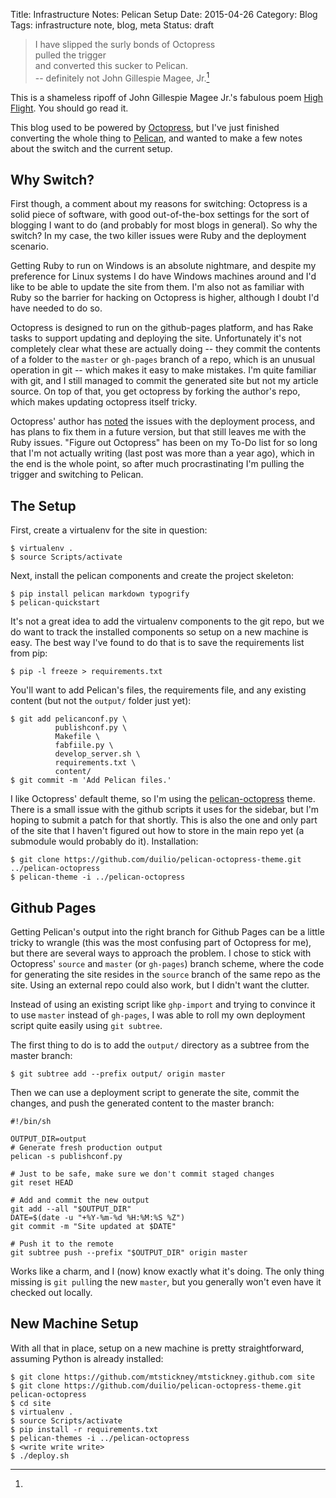 Title: Infrastructure Notes: Pelican Setup
Date: 2015-04-26
Category: Blog
Tags: infrastructure note, blog, meta
Status: draft

>  I have slipped the surly bonds of Octopress  
>  pulled the trigger  
>  and converted this sucker to Pelican.  
>  -- definitely not John Gillespie Magee, Jr.[^1]

[^1]:
  This is a shameless ripoff of John Gillespie Magee Jr.'s fabulous
  poem
  [High Flight](http://www.woodiescciclub.com/high-flight.htm). You
  should go read it.

This blog used to be powered by [Octopress](http://octopress.org), but
I've just finished converting the whole thing to
[Pelican](http://blog.getpelican.com), and wanted to make a few notes
about the switch and the current setup.

## Why Switch?

First though, a comment about my reasons for switching: Octopress is a
solid piece of software, with good out-of-the-box settings for the
sort of blogging I want to do (and probably for most blogs in
general). So why the switch? In my case, the two killer issues were
Ruby and the deployment scenario.

Getting Ruby to run on Windows is an absolute nightmare, and despite
my preference for Linux systems I do have Windows machines around and
I'd like to be able to update the site from them. I'm also not as
familiar with Ruby so the barrier for hacking on Octopress is higher,
although I doubt I'd have needed to do so.

Octopress is designed to run on the github-pages platform, and has
Rake tasks to support updating and deploying the site. Unfortunately
it's not completely clear what these are actually doing -- they commit
the contents of a folder to the `master` or `gh-pages` branch of a
repo, which is an unusual operation in git -- which makes it easy to
make mistakes. I'm quite familiar with git, and I still managed to
commit the generated site but not my article source. On top of that,
you get octopress by forking the author's repo, which makes updating
octopress itself tricky.

Octopress' author has [noted](octopress-3.0) the issues with the
deployment process, and has plans to fix them in a future version, but
that still leaves me with the Ruby issues. "Figure out Octopress" has
been on my To-Do list for so long that I'm not actually writing (last
post was more than a year ago), which in the end is the whole point,
so after much procrastinating I'm pulling the trigger and switching to
Pelican.

[ocotopress-3.0]: http://octopress.org/2015/01/15/octopress-3.0-is-coming/

## The Setup

First, create a virtualenv for the site in question:

    $ virtualenv .
    $ source Scripts/activate

Next, install the pelican components and create the project skeleton:

    $ pip install pelican markdown typogrify
    $ pelican-quickstart

It's not a great idea to add the virtualenv components to the git
repo, but we do want to track the installed components so setup on a
new machine is easy. The best way I've found to do that is to save the
requirements list from pip:

    $ pip -l freeze > requirements.txt

You'll want to add Pelican's files, the requirements file, and any
existing content (but not the `output/` folder just yet):

    $ git add pelicanconf.py \
              publishconf.py \
              Makefile \
              fabfiile.py \
              develop_server.sh \
              requirements.txt \
              content/
    $ git commit -m 'Add Pelican files.'

I like Octopress' default theme, so I'm using the
[pelican-octopress](pelican-octopress) theme. There is a small
issue with the github scripts it uses for the sidebar, but I'm hoping
to submit a patch for that shortly. This is also the one and only part
of the site that I haven't figured out how to store in the main repo
yet (a submodule would probably do it). Installation:

[pelican-octopress]: https://github.com/duilio/pelican-octopress-theme

    $ git clone https://github.com/duilio/pelican-octopress-theme.git ../pelican-octopress
    $ pelican-theme -i ../pelican-octopress

## Github Pages

Getting Pelican's output into the right branch for Github Pages can be
a little tricky to wrangle (this was the most confusing part of
Octopress for me), but there are several ways to approach the
problem. I chose to stick with Octopress' `source` and `master` (or
`gh-pages`) branch scheme, where the code for generating the site
resides in the `source` branch of the same repo as the site. Using an
external repo could also work, but I didn't want the clutter.

Instead of using an existing script like `ghp-import` and trying to
convince it to use `master` instead of `gh-pages`, I was able to roll
my own deployment script quite easily using `git subtree`.

The first thing to do is to add the `output/` directory as a subtree
from the master branch:

    $ git subtree add --prefix output/ origin master

Then we can use a deployment script to generate the site, commit the
changes, and push the generated content to the master branch:

    #!/bin/sh
    
    OUTPUT_DIR=output
    # Generate fresh production output
    pelican -s publishconf.py
    
    # Just to be safe, make sure we don't commit staged changes
    git reset HEAD
    
    # Add and commit the new output
    git add --all "$OUTPUT_DIR"
    DATE=$(date -u "+%Y-%m-%d %H:%M:%S %Z")
    git commit -m "Site updated at $DATE"
    
    # Push it to the remote
    git subtree push --prefix "$OUTPUT_DIR" origin master

Works like a charm, and I (now) know exactly what it's doing. The only
thing missing is `git pull`ing the new `master`, but you generally
won't even have it checked out locally.

## New Machine Setup

With all that in place, setup on a new machine is pretty
straightforward, assuming Python is already installed:

    $ git clone https://github.com/mtstickney/mtstickney.github.com site
    $ git clone https://github.com/duilio/pelican-octopress-theme.git pelican-octopress
    $ cd site
    $ virtualenv .
    $ source Scripts/activate
    $ pip install -r requirements.txt
    $ pelican-themes -i ../pelican-octopress
    $ <write write write>
    $ ./deploy.sh
